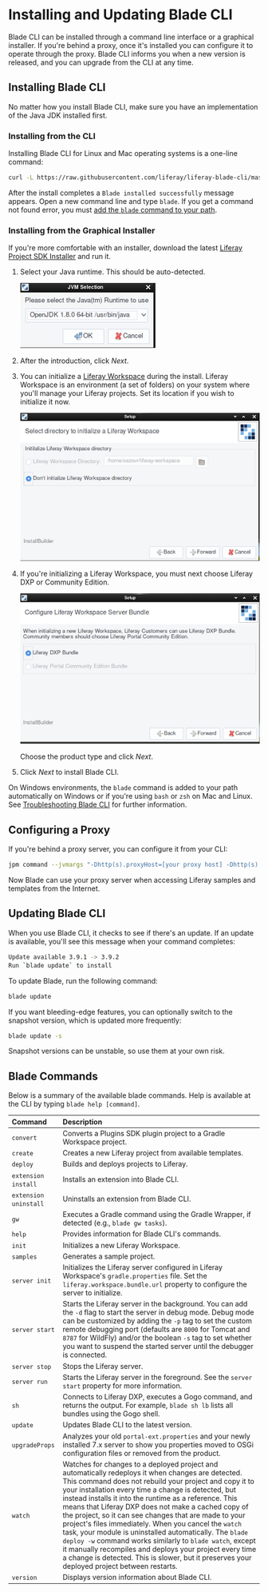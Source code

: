 # Installing and Updating Blade CLI

Blade CLI can be installed through a command line interface or a graphical installer. If you're behind a proxy, once it's installed you can configure it to operate through the proxy. Blade CLI informs you when a new version is released, and you can upgrade from the CLI at any time.

## Installing Blade CLI

No matter how you install Blade CLI, make sure you have an implementation of the Java JDK installed first.

### Installing from the CLI

Installing Blade CLI for Linux and Mac operating systems is a one-line command:

```bash
curl -L https://raw.githubusercontent.com/liferay/liferay-blade-cli/master/cli/installers/local | sh
```

After the install completes a `Blade installed successfully` message appears. Open a new command line and type `blade`. If you get a command not found error, you must [add the `blade` command to your path](./troubleshooting-blade-cli.md#the-blade-command-is-not-available-in-my-cli).

### Installing from the Graphical Installer

If you're more comfortable with an installer, download the latest [Liferay Project SDK Installer](https://github.com/liferay/liferay-ide/releases/) and run it.

1. Select your Java runtime. This should be auto-detected.

   ![The Liferay Workspace installer auto-detects your installed JDK.](./installing-and-updating-blade-cli/images/01.png)

1. After the introduction, click *Next*.

1. You can initialize a [Liferay Workspace](../liferay-workspace/what-is-liferay-workspace.md) during the install. Liferay Workspace is an environment (a set of folders) on your system where you'll manage your Liferay projects. Set its location if you wish to initialize it now.

   ![Liferay Workspace is a set of folders on your file system where you manage Liferay projects.](./installing-and-updating-blade-cli/images/02.png)

1. If you're initializing a Liferay Workspace, you must next choose Liferay DXP or Community Edition.

   ![The installer defaults to Community Edition, but you can choose DXP.](./installing-and-updating-blade-cli/images/03.png)

   Choose the product type and click *Next*.

1. Click *Next* to install Blade CLI.

On Windows environments, the `blade` command is added to your path automatically on Windows or if you're using `bash` or `zsh` on Mac and Linux. See [Troubleshooting Blade CLI](./troubleshooting-blade-cli.md) for further information.

## Configuring a Proxy

If you're behind a proxy server, you can configure it from your CLI:

```bash
jpm command --jvmargs "-Dhttp(s).proxyHost=[your proxy host] -Dhttp(s).proxyPort=[your proxy port]" jpm
```

Now Blade can use your proxy server when accessing Liferay samples and templates from the Internet.

## Updating Blade CLI

When you use Blade CLI, it checks to see if there's an update. If an update is available, you'll see this message when your command completes:

```bash
Update available 3.9.1 -> 3.9.2
Run `blade update` to install
```

To update Blade, run the following command:

```bash
blade update
```

If you want bleeding-edge features, you can optionally switch to the snapshot version, which is updated more frequently:

```bash
blade update -s
```

Snapshot versions can be unstable, so use them at your own risk.

## Blade Commands

Below is a summary of the available blade commands. Help is available at the CLI by typing `blade help [command]`.

Command | Description
:--- | :---
`convert` | Converts a Plugins SDK plugin project to a Gradle Workspace project.
`create` | Creates a new Liferay project from available templates.
`deploy` | Builds and deploys projects to Liferay.
`extension install` | Installs an extension into Blade CLI.
`extension uninstall` | Uninstalls an extension from Blade CLI.
`gw` | Executes a Gradle command using the Gradle Wrapper, if detected (e.g., `blade gw tasks`).
`help` | Provides information for Blade CLI's commands.
`init` | Initializes a new Liferay Workspace.
`samples` | Generates a sample project.
`server init` | Initializes the Liferay server configured in Liferay Workspace's `gradle.properties` file. Set the `liferay.workspace.bundle.url` property to configure the server to initialize.
`server start` | Starts the Liferay server in the background. You can add the `-d` flag to start the server in debug mode. Debug mode can be customized by adding the `-p` tag to set the custom remote debugging port (defaults are `8000` for Tomcat and `8787` for WildFly) and/or the boolean `-s` tag to set whether you want to suspend the started server until the debugger is connected.
`server stop` | Stops the Liferay server.
`server run` | Starts the Liferay server in the foreground. See the `server start` property for more information.
`sh` | Connects to Liferay DXP, executes a Gogo command, and returns the output. For example, `blade sh lb` lists all bundles using the Gogo shell.
`update` | Updates Blade CLI to the latest version.
`upgradeProps` | Analyzes your old `portal-ext.properties` and your newly installed 7.x server to show you properties moved to OSGi configuration files or removed from the product.
`watch` | Watches for changes to a deployed project and automatically redeploys it when changes are detected. This command does not rebuild your project and copy it to your installation every time a change is detected, but instead installs it into the runtime as a reference. This means that Liferay DXP does not make a cached copy of the project, so it can see changes that are made to your project's files immediately. When you cancel the `watch` task, your module is uninstalled automatically. The `blade deploy -w` command works similarly to `blade watch`, except it manually recompiles and deploys your project every time a change is detected. This is slower, but it preserves your deployed project between restarts.
`version` | Displays version information about Blade CLI.
